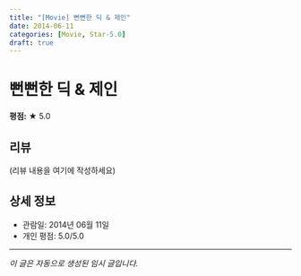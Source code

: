 ```yaml
---
title: "[Movie] 뻔뻔한 딕 & 제인"
date: 2014-06-11
categories: [Movie, Star-5.0]
draft: true
---
```


# 뻔뻔한 딕 & 제인

**평점:** ★ 5.0

## 리뷰

(리뷰 내용을 여기에 작성하세요)

## 상세 정보

- 관람일: 2014년 06월 11일
- 개인 평점: 5.0/5.0

---

*이 글은 자동으로 생성된 임시 글입니다.*
